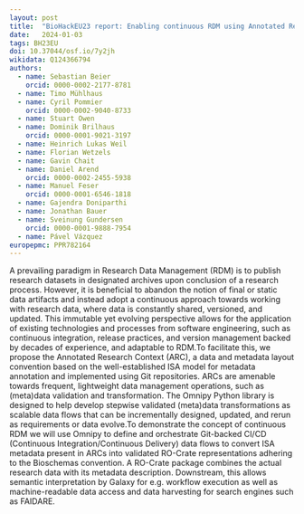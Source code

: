 ```yaml
---
layout: post
title:  "BioHackEU23 report: Enabling continuous RDM using Annotated Research Contexts with RO-Crate profiles for ISA"
date:   2024-01-03
tags: BH23EU
doi: 10.37044/osf.io/7y2jh
wikidata: Q124366794
authors:
  - name: Sebastian Beier
    orcid: 0000-0002-2177-8781
  - name: Timo Mühlhaus
  - name: Cyril Pommier
    orcid: 0000-0002-9040-8733
  - name: Stuart Owen
  - name: Dominik Brilhaus
    orcid: 0000-0001-9021-3197
  - name: Heinrich Lukas Weil
  - name: Florian Wetzels
  - name: Gavin Chait
  - name: Daniel Arend
    orcid: 0000-0002-2455-5938
  - name: Manuel Feser
    orcid: 0000-0001-6546-1818
  - name: Gajendra Doniparthi
  - name: Jonathan Bauer
  - name: Sveinung Gundersen
    orcid: 0000-0001-9888-7954
  - name: Pável Vázquez
europepmc: PPR782164
---
```


A prevailing paradigm in Research Data Management (RDM) is to publish research datasets in designated archives upon conclusion of a research process. However, it is beneficial to abandon the notion of final or static data artifacts and instead adopt a continuous approach towards working with research data, where data is constantly shared, versioned, and updated. This immutable yet evolving perspective allows for the application of existing technologies and processes from software engineering, such as continuous integration, release practices, and version management backed by decades of experience, and adaptable to RDM.To facilitate this, we propose the Annotated Research Context (ARC), a data and metadata layout convention based on the well-established ISA model for metadata annotation and implemented using Git repositories. ARCs are amenable towards frequent, lightweight data management operations, such as (meta)data validation and transformation. The Omnipy Python library is designed to help develop stepwise validated (meta)data transformations as scalable data flows that can be incrementally designed, updated, and rerun as requirements or data evolve.To demonstrate the concept of continuous RDM we will use Omnipy to define and orchestrate Git-backed CI/CD (Continuous Integration/Continuous Delivery) data flows to convert ISA metadata present in ARCs into validated RO-Crate representations adhering to the Bioschemas convention. A RO-Crate package combines the actual research data with its metadata description. Downstream, this allows semantic interpretation by Galaxy for e.g. workflow execution as well as machine-readable data access and data harvesting for search engines such as FAIDARE.

